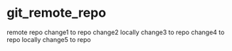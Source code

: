 # git_remote_repo
remote repo
change1 to repo
change2 locally
change3 to repo
change4 to repo locally
change5 to repo
